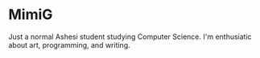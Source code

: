 # MimiG
Just a normal Ashesi student studying Computer Science. I'm enthusiatic about art, programming, and writing.
